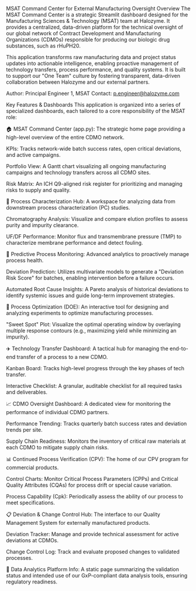 MSAT Command Center for External Manufacturing Oversight
Overview
The MSAT Command Center is a strategic Streamlit dashboard designed for the Manufacturing Sciences & Technology (MSAT) team at Halozyme. It provides a centralized, data-driven platform for the technical oversight of our global network of Contract Development and Manufacturing Organizations (CDMOs) responsible for producing our biologic drug substances, such as rHuPH20.

This application transforms raw manufacturing data and project status updates into actionable intelligence, enabling proactive management of technology transfers, process performance, and quality systems. It is built to support our "One Team" culture by fostering transparent, data-driven collaboration between Halozyme and our external partners.

Author: Principal Engineer 1, MSAT
Contact: p.engineer@halozyme.com

Key Features & Dashboards
This application is organized into a series of specialized dashboards, each tailored to a core responsibility of the MSAT role:

🏠 MSAT Command Center (app.py): The strategic home page providing a high-level overview of the entire CDMO network.

KPIs: Tracks network-wide batch success rates, open critical deviations, and active campaigns.

Portfolio View: A Gantt chart visualizing all ongoing manufacturing campaigns and technology transfers across all CDMO sites.

Risk Matrix: An ICH Q9-aligned risk register for prioritizing and managing risks to supply and quality.

🔬 Process Characterization Hub: A workspace for analyzing data from downstream process characterization (PC) studies.

Chromatography Analysis: Visualize and compare elution profiles to assess purity and impurity clearance.

UF/DF Performance: Monitor flux and transmembrane pressure (TMP) to characterize membrane performance and detect fouling.

🤖 Predictive Process Monitoring: Advanced analytics to proactively manage process health.

Deviation Prediction: Utilizes multivariate models to generate a "Deviation Risk Score" for batches, enabling intervention before a failure occurs.

Automated Root Cause Insights: A Pareto analysis of historical deviations to identify systemic issues and guide long-term improvement strategies.

🧪 Process Optimization (DOE): An interactive tool for designing and analyzing experiments to optimize manufacturing processes.

"Sweet Spot" Plot: Visualize the optimal operating window by overlaying multiple response contours (e.g., maximizing yield while minimizing an impurity).

✈️ Technology Transfer Dashboard: A tactical hub for managing the end-to-end transfer of a process to a new CDMO.

Kanban Board: Tracks high-level progress through the key phases of tech transfer.

Interactive Checklist: A granular, auditable checklist for all required tasks and deliverables.

📈 CDMO Oversight Dashboard: A dedicated view for monitoring the performance of individual CDMO partners.

Performance Trending: Tracks quarterly batch success rates and deviation trends per site.

Supply Chain Readiness: Monitors the inventory of critical raw materials at each CDMO to mitigate supply chain risks.

📊 Continued Process Verification (CPV): The home of our CPV program for commercial products.

Control Charts: Monitor Critical Process Parameters (CPPs) and Critical Quality Attributes (CQAs) for process drift or special cause variation.

Process Capability (Cpk): Periodically assess the ability of our process to meet specifications.

📋 Deviation & Change Control Hub: The interface to our Quality Management System for externally manufactured products.

Deviation Tracker: Manage and provide technical assessment for active deviations at CDMOs.

Change Control Log: Track and evaluate proposed changes to validated processes.

📄 Data Analytics Platform Info: A static page summarizing the validation status and intended use of our GxP-compliant data analysis tools, ensuring regulatory readiness.
